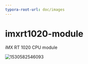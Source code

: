 ```yaml
---
typora-root-url: doc/images
---
```


# imxrt1020-module
iMX RT 1020 CPU module

![1530582546093](/1530582546093.png)